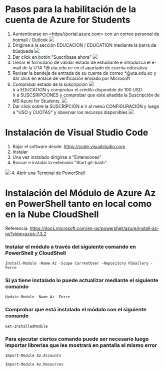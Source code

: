 # Pasos para la habilitación de la cuenta de Azure for Students

1. Auntenticarse en <https//portal.azure.com> con un correo personal de hotmail / Outlook    <image src="/Clase1/Imgs/Autenticacion.png">    
2. Dirigirse a la sección EDUCACION / EDUCATION mediante la barra de búsqueda    <image src="/Clase1/Imgs/Educa&Subs.png">    
3. Dar click en botón "Suscríbase ahora"    <image src="/Clase1/Imgs/SusAZStudents.png">    
4. Llenar el formulario de validar estado de estudiante e introduzca el e-mail de la UTA *@.uta.edu.ec en el apartado de cuenta educativa
5. Revisar la bandeja de entrada de su cuenta de correo *@uta.edu.ec y dar click en enlace de verificación enviado por Microsoft
6. Comprobar estado de la suscripción        <image src="/Clase1/Imgs/Educa&Subs.png">     
    Ir a EDUCATION y comprobar el crédito disponible de 100 USD.    
    Ir a SUSCSRIPCIONES y comprobar que esté añadida la Suscripción de MS Azure for Students.    <image src="/Clase1/Imgs/Suscripcion.png">
7. Dar click sobre la SUSCRIPCIÓN e ir al menú CONFIGURACIÓN y luego a "USO y CUOTAS" y observar los recursos disponibles    <image src="/Clase1/Imgs/UsoYCuota.png"> 

# Instalación de Visual Studio Code
1. Bajar el software desde: <https://code.visualstudio.com>
2. Instalar 
3. Una vez instalado dirigirse a "Extensiones"
3. Buscar e instalar la extensión "Start git-bash"    
<image src="/Clase1/Imgs/Git-bashExt.png">
4. Abrir una Terminal de PowerShell 

# Instalación del Módulo de Azure Az en PowerShell tanto en local como en la Nube CloudShell
Referencia: <https://docs.microsoft.com/en-us/powershell/azure/install-az-ps?view=azps-7.3.2>
### Instalar el módulo a través del siguiente comando en PowerShell y CloudShell
```
Install-Module -Name Az -Scope CurrentUser -Repository PSGallery -Force
```
### Si ya tiene instalado lo puede actualizar mediante el siguiente comando
```
Update-Module -Name Az -Force
```
### Comprobar que está instalado el módulo con el siguiente comando
```
Get-InstalledModule
```
### Para ejecutar ciertos comando puede ser necesario luego importar librerias que les mostrará en pantalla el mismo error
```
Import-Module Az.Accounts
```
```
Import-Module Az.Resources
```